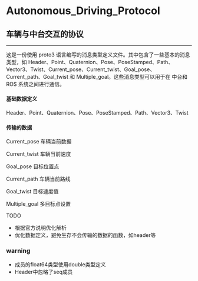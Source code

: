 # Autonomous_Driving_Protocol

## 车辆与中台交互的协议

---

这是一份使用 proto3 语言编写的消息类型定义文件。其中包含了一些基本的消息类型，如 Header、Point、Quaternion、Pose、PoseStamped、Path、Vector3、Twist、Current_pose、Current_twist、Goal_pose、Current_path、Goal_twist 和 Multiple_goal。这些消息类型可以用于在 中台和ROS 系统之间进行通信。

#### 基础数据定义

Header、Point、Quaternion、Pose、PoseStamped、Path、Vector3、Twist

#### 传输的数据

Current_pose	车辆当前数据

Current_twist	车辆当前速度

Goal_pose	目标位置点

Current_path	车辆当前路线

Goal_twist 	目标速度值

Multiple_goal	多目标点设置

TODO

- 根据官方说明优化解析
- 优化数据定义，避免生存不会传输的数据的函数，如header等

### warning

- 成员的float64类型使用double类型定义
- Header中忽略了seq成员
